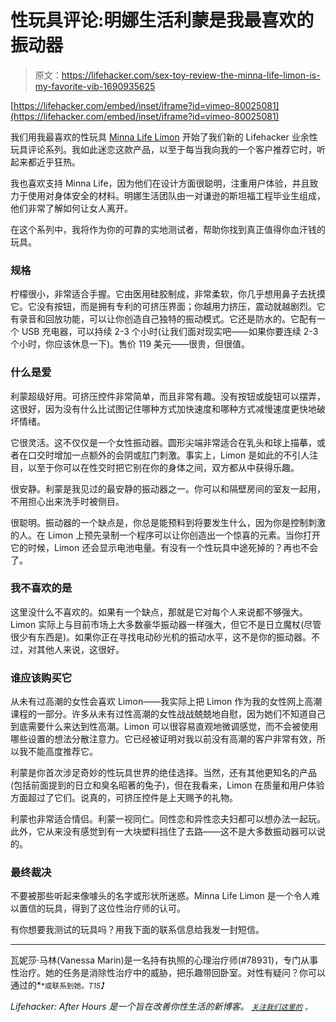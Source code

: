 # 性玩具评论:明娜生活利蒙是我最喜欢的振动器

> 原文：<https://lifehacker.com/sex-toy-review-the-minna-life-limon-is-my-favorite-vib-1690935625>

 [https://lifehacker.com/embed/inset/iframe?id=vimeo-80025081](https://lifehacker.com/embed/inset/iframe?id=vimeo-80025081) 

我们用我最喜欢的性玩具 [Minna Life Limon](http://www.goodvibes.com/display_product.jhtml?id=11BA22) 开始了我们新的 Lifehacker 业余性玩具评论系列。我如此迷恋这款产品，以至于每当我向我的一个客户推荐它时，听起来都近乎狂热。



我也喜欢支持 Minna Life，因为他们在设计方面很聪明，注重用户体验，并且致力于使用对身体安全的材料。明娜生活团队由一对谦逊的斯坦福工程毕业生组成，他们非常了解如何让女人离开。

在这个系列中，我将作为你的可靠的实地测试者，帮助你找到真正值得你血汗钱的玩具。

### 规格

柠檬很小，非常适合手握。它由医用硅胶制成，非常柔软，你几乎想用鼻子去抚摸它。它没有按钮，而是拥有专利的可挤压界面；你越用力挤压，震动就越剧烈。它有录音和回放功能，可以让你创造自己独特的振动模式。它还是防水的。它配有一个 USB 充电器，可以持续 2-3 个小时(让我们面对现实吧——如果你要连续 2-3 个小时，你应该休息一下)。售价 119 美元——很贵，但很值。

### 什么是爱

利蒙超级好用。可挤压控件非常简单，而且非常有趣。没有按钮或旋钮可以摆弄，这很好，因为没有什么比试图记住哪种方式加快速度和哪种方式减慢速度更快地破坏情绪。

它很灵活。这不仅仅是一个女性振动器。圆形尖端非常适合在乳头和球上描摹，或者在口交时增加一点额外的会阴或肛门刺激。事实上，Limon 是如此的不引人注目，以至于你可以在性交时把它别在你的身体之间，双方都从中获得乐趣。

很安静。利蒙是我见过的最安静的振动器之一。你可以和隔壁房间的室友一起用，不用担心出来洗手时被侧目。

很聪明。振动器的一个缺点是，你总是能预料到将要发生什么，因为你是控制刺激的人。在 Limon 上预先录制一个程序可以让你创造出一个惊喜的元素。当你打开它的时候，Limon 还会显示电池电量。有没有一个性玩具中途死掉的？再也不会了。

### 我不喜欢的是

这里没什么不喜欢的。如果有一个缺点，那就是它对每个人来说都不够强大。Limon 实际上与目前市场上大多数豪华振动器一样强大，但它不是日立魔杖(尽管很少有东西是)。如果你正在寻找电动砂光机的振动水平，这不是你的振动器。不过，对其他人来说，这很好。

### 谁应该购买它

从未有过高潮的女性会喜欢 Limon——我实际上把 Limon 作为我的女性网上高潮课程的一部分。许多从未有过性高潮的女性战战兢兢地自慰，因为她们不知道自己到底需要什么来达到性高潮。Limon 可以很容易直观地微调感觉，而不会被使用哪些设置的想法分散注意力。它已经被证明对我以前没有高潮的客户非常有效，所以我不能高度推荐它。

利蒙是你首次涉足奇妙的性玩具世界的绝佳选择。当然，还有其他更知名的产品(包括前面提到的日立和臭名昭著的兔子)，但在我看来，Limon 在质量和用户体验方面超过了它们。说真的，可挤压控件是上天赐予的礼物。

利蒙也非常适合情侣。利蒙一视同仁。同性恋和异性恋夫妇都可以想办法一起玩。此外，它从来没有感觉到有一大块塑料挡住了去路——这不是大多数振动器可以说的。

### 最终裁决

不要被那些听起来像噱头的名字或形状所迷惑。Minna Life Limon 是一个令人难以置信的玩具，得到了这位性治疗师的认可。

有你想要我测试的玩具吗？用我下面的联系信息给我发一封短信。

* * *

瓦妮莎·马林(Vanessa Marin)是一名持有执照的心理治疗师(#78931)，专门从事性治疗。她的任务是消除性治疗中的威胁，把乐趣带回卧室。对性有疑问？你可以通过的[<small></small>](mailto:Vanessa.Marin@Lifehacker.com)*<small>*或联系到她。*T15】</small>*

*Lifehacker: After Hours 是一个旨在改善你性生活的新博客。 [*<small>关注我们这里的</small>*](https://twitter.com/LHAfterHours) *<small>。</small>**